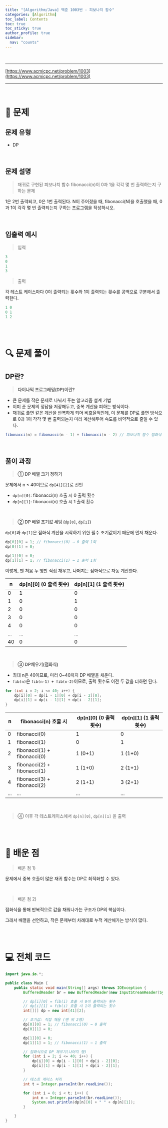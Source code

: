 ```yaml
---
title: "[Algorithm/Java] 백준 1003번 - 피보나치 함수"
categories: [Algorithm]
toc_label: Contents
toc: true
toc_sticky: true
author_profile: true
sidebar:
  nav: "counts"
---
```


<br>

---

[https://www.acmicpc.net/problem/1003](https://www.acmicpc.net/problem/1003)

---

<br>

# 📌 문제

## 문제 유형

- DP

<br>

## 문제 설명

> 재귀로 구현된 피보나치 함수 fibonacci(n)이 0과 1을 각각 몇 번 출력하는지 구하는 문제

1은 2번 출력되고, 0은 1번 출력된다. N이 주어졌을 때, fibonacci(N)을 호출했을 때, 0과 1이 각각 몇 번 출력되는지 구하는 프로그램을 작성하시오.

<br>

## 입출력 예시

> 입력

```java
3
0
1
3
```

> 출력

각 테스트 케이스마다 0이 출력되는 횟수와 1이 출력되는 횟수를 공백으로 구분해서 출력한다.

```java
1 0
0 1
1 2
```

<br><br>

# 🔍 문제 풀이

## DP란?

> **다이나믹 프로그래밍(DP)이란?**

- 큰 문제를 작은 문제로 나눠서 푸는 알고리즘 설계 기법
- 이미 푼 문제의 정답을 저장해두고, 중복 계산을 피하는 방식이다.
- 재귀로 풀면 같은 계산을 반복하게 되어 비효율적인데, 이 문제를 DP로 풀면 방식으로 0과 1이 각각 몇 번 출력되는지 미리 계산해두어 속도를 비약적으로 줄일 수 있다.

```java
fibonacci(n) = fibonacci(n - 1) + fibonacci(n - 2) // 피보나치 함수 점화식 (재귀)
```

<br>

## 풀이 과정

> **① DP 배열 크기 정하기**

문제에서 n ≤ 40이므로 `dp[41][2]`로 선언

- `dp[n][0]`: fibonacci(n) 호출 시 0 출력 횟수
- `dp[n][1]`: fibonacci(n) 호출 시 1 출력 횟수

<br>

> **② DP 배열 초기값 세팅 (`dp[0]`, `dp[1]`)**

`dp[0]`과 `dp[1]`은 점화식 계산을 시작하기 위한 필수 초기값이기 때문에 먼저 채운다.

```java
dp[0][0] = 1; // fibonacci(0) → 0 출력 1회
dp[0][1] = 0;

dp[1][0] = 0;
dp[1][1] = 1; // fibonacci(1) → 1 출력 1회
```

이렇게, 맨 처음 두 행만 직접 채우고, 나머지는 점화식으로 자동 계산한다.

| n   | dp[n][0] (0 출력 횟수) | dp[n][1] (1 출력 횟수) |
| --- | ---------------------- | ---------------------- |
| 0   | 1                      | 0                      |
| 1   | 0                      | 1                      |
| 2   | 0                      | 0                      |
| 3   | 0                      | 0                      |
| 4   | 0                      | 0                      |
| ... | ...                    | ...                    |
| 40  | 0                      | 0                      |

<br>

> **③ DP채우기(점화식)**

- 최대 n은 40이므로, 미리 0~40까지 DP 배열을 채운다.
- `fib(n)`은 `fib(n-1) + fib(n-2)`이므로, 출력 횟수도 이전 두 값을 더하면 된다.

```java
for (int i = 2; i <= 40; i++) {
    dp[i][0] = dp[i - 1][0] + dp[i - 2][0];
    dp[i][1] = dp[i - 1][1] + dp[i - 2][1];
}
```

| n   | fibonacci(n) 호출 시        | dp[n][0] (0 출력 횟수) | dp[n][1] (1 출력 횟수) |
| --- | --------------------------- | ---------------------- | ---------------------- |
| 0   | fibonacci(0)                | 1                      | 0                      |
| 1   | fibonacci(1)                | 0                      | 1                      |
| 2   | fibonacci(1) + fibonacci(0) | 1 (0+1)                | 1 (1+0)                |
| 3   | fibonacci(2) + fibonacci(1) | 1 (1+0)                | 2 (1+1)                |
| 4   | fibonacci(3) + fibonacci(2) | 2 (1+1)                | 3 (2+1)                |
| ... | ...                         | ...                    | ...                    |

<br>

> ④ 이후 각 테스트케이스에서 `dp[n][0]`, `dp[n][1]` 을 출력

<br><br>

# 💭 배운 점

> 배운 점 1)

문제에서 중복 호출이 많은 재귀 함수는 DP로 최적화할 수 있다.

<br>

> 배운 점 2)

점화식을 통해 반복적으로 값을 채워나가는 구조가 DP의 핵심이다.

그래서 배열을 선언하고, 작은 문제부터 차례대로 누적 계산해가는 방식이 많다.

<br><br>

# 💻 전체 코드

```java
import java.io.*;

public class Main {
    public static void main(String[] args) throws IOException {
        BufferedReader br = new BufferedReader(new InputStreamReader(System.in));

        // dp[i][0] = fib(i) 호출 시 0이 출력되는 횟수
        // dp[i][1] = fib(i) 호출 시 1이 출력되는 횟수
        int[][] dp = new int[41][2];

        // 초기값: 직접 채움 (맨 위 2행)
        dp[0][0] = 1; // fibonacci(0) → 0 출력
        dp[0][1] = 0;

        dp[1][0] = 0;
        dp[1][1] = 1; // fibonacci(1) → 1 출력

        // 점화식으로 DP 채우기(나머지 행)
        for (int i = 2; i <= 40; i++) {
            dp[i][0] = dp[i - 1][0] + dp[i - 2][0];
            dp[i][1] = dp[i - 1][1] + dp[i - 2][1];
        }

        // 테스트 케이스 처리
        int t = Integer.parseInt(br.readLine());

        for (int i = 0; i < t; i++) {
            int n = Integer.parseInt(br.readLine());
            System.out.println(dp[n][0] + " " + dp[n][1]);
        }

    }
}
```

<br>
